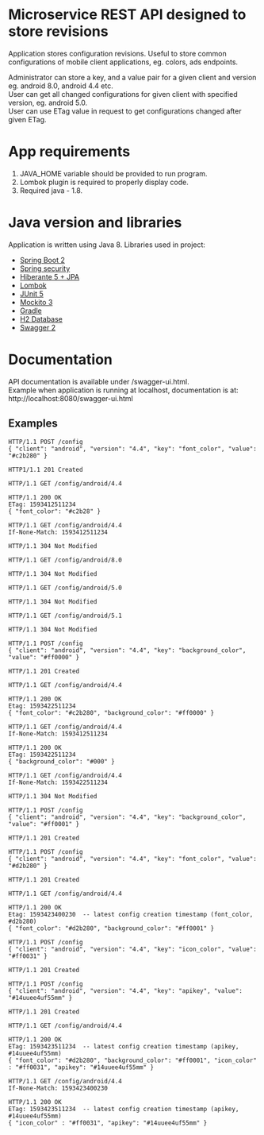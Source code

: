 # Microservice REST API designed to store revisions

Application stores configuration revisions.
Useful to store common configurations of mobile client applications, eg. colors, ads endpoints.

Administrator can store a key, and a value pair for a given client and version eg. android 8.0, android 4.4 etc. <br>
User can get all changed configurations for given client with specified version, eg. android 5.0. <br>
User can use ETag value in request to get configurations changed after given ETag.

# App requirements
1. JAVA_HOME variable should be provided to run program.
2. Lombok plugin is required to properly display code.
3. Required java - 1.8.

# Java version and libraries
Application is written using Java 8.
Libraries used in project:
- [Spring Boot 2](https://spring.io/projects/spring-boot)
- [Spring security](https://spring.io/projects/spring-security)
- [Hiberante 5 + JPA](https://hibernate.org/orm/documentation/5.0)
- [Lombok](https://github.com/rzwitserloot/lombok)
- [JUnit 5](https://junit.org/junit5)
- [Mockito 3 ](https://site.mockito.org)
- [Gradle](https://gradle.org)
- [H2 Database](https://www.h2database.com)
- [Swagger 2](https://swagger.io/docs/specification/2-0/basic-structure)
# Documentation
API documentation is available under /swagger-ui.html. <br>
Example when application is running at localhost, documentation is at:
http://localhost:8080/swagger-ui.html



## Examples

```http
HTTP/1.1 POST /config
{ "client": "android", "version": "4.4", "key": "font_color", "value": "#c2b280" }

HTTP1/1.1 201 Created
```

```http
HTTP/1.1 GET /config/android/4.4

HTTP/1.1 200 OK
ETag: 1593412511234
{ "font_color": "#c2b28" }
```

```http
HTTP/1.1 GET /config/android/4.4
If-None-Match: 1593412511234

HTTP/1.1 304 Not Modified
```

```http
HTTP/1.1 GET /config/android/8.0

HTTP/1.1 304 Not Modified
```

```http
HTTP/1.1 GET /config/android/5.0

HTTP/1.1 304 Not Modified
```

```http
HTTP/1.1 GET /config/android/5.1

HTTP/1.1 304 Not Modified
```

```http
HTTP/1.1 POST /config
{ "client": "android", "version": "4.4", "key": "background_color", "value": "#ff0000" }

HTTP/1.1 201 Created
```

```http
HTTP/1.1 GET /config/android/4.4

HTTP/1.1 200 OK
Etag: 1593422511234 
{ "font_color": "#c2b280", "background_color": "#ff0000" }
```

```http
HTTP/1.1 GET /config/android/4.4
If-None-Match: 1593412511234

HTTP/1.1 200 OK
ETag: 1593422511234
{ "background_color": "#000" }
```

```http
HTTP/1.1 GET /config/android/4.4
If-None-Match: 1593422511234

HTTP/1.1 304 Not Modified
```

```http
HTTP/1.1 POST /config
{ "client": "android", "version": "4.4", "key": "background_color", "value": "#ff0001" }

HTTP/1.1 201 Created
```

```http
HTTP/1.1 POST /config
{ "client": "android", "version": "4.4", "key": "font_color", "value": "#d2b280" }

HTTP/1.1 201 Created
```
```http
HTTP/1.1 GET /config/android/4.4

HTTP/1.1 200 OK
Etag: 1593423400230  -- latest config creation timestamp (font_color, #d2b280)
{ "font_color": "#d2b280", "background_color": "#ff0001" }
```

```http
HTTP/1.1 POST /config
{ "client": "android", "version": "4.4", "key": "icon_color", "value": "#ff0031" }

HTTP/1.1 201 Created
```

```http
HTTP/1.1 POST /config
{ "client": "android", "version": "4.4", "key": "apikey", "value": "#14uuee4uf55mm" }

HTTP/1.1 201 Created
```

```http
HTTP/1.1 GET /config/android/4.4

HTTP/1.1 200 OK
ETag: 1593423511234  -- latest config creation timestamp (apikey, #14uuee4uf55mm)
{ "font_color": "#d2b280", "background_color": "#ff0001", "icon_color" : "#ff0031", "apikey": "#14uuee4uf55mm" }
```

```http
HTTP/1.1 GET /config/android/4.4
If-None-Match: 1593423400230

HTTP/1.1 200 OK
ETag: 1593423511234  -- latest config creation timestamp (apikey, #14uuee4uf55mm)
{ "icon_color" : "#ff0031", "apikey": "#14uuee4uf55mm" }
```
